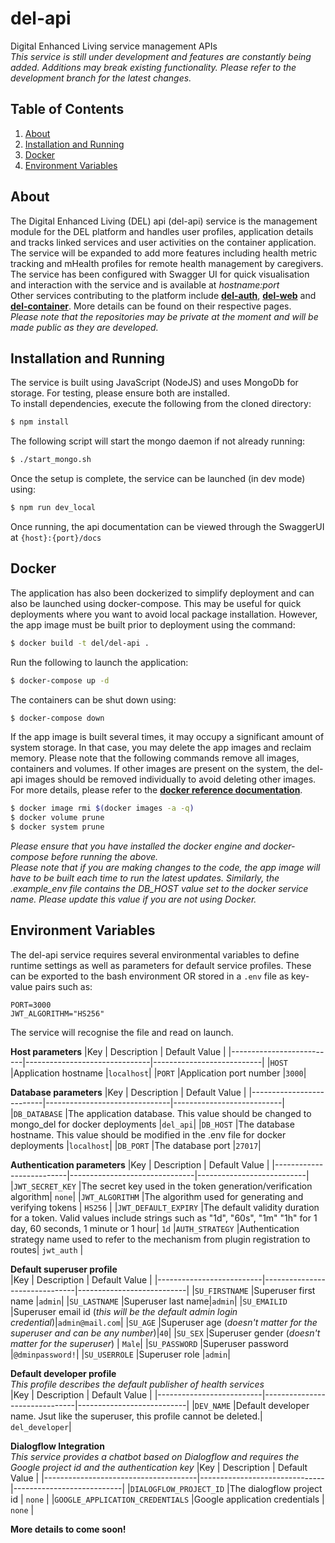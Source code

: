 # del-api
Digital Enhanced Living service management APIs  
_This service is still under development and features are constantly being added. Additions may break existing functionality. Please refer to the development branch for the latest changes._

## Table of Contents
1. [About](#about)
2. [Installation and Running](#installation-and-running)
3. [Docker](#docker)
4. [Environment Variables](#environment-variables)

## About
The Digital Enhanced Living (DEL) api (del-api) service is the management module for the DEL platform and handles user profiles, application details and tracks linked services and user activities on the container application. The service will be expanded to add more features including health metric tracking and mHealth profiles for remote health management by caregivers.  
The service has been configured with Swagger UI for quick visualisation and interaction with the service and is available at _hostname:port_  
Other services contributing to the platform include [__del-auth__](https://github.com/benphilip1991/del-auth), [__del-web__](https://github.com/benphilip1991/del-web) and [__del-container__](https://github.com/benphilip1991/del-container). More details can be found on their respective pages.  
_Please note that the repositories may be private at the moment and will be made public as they are developed._

## Installation and Running
The service is built using JavaScript (NodeJS) and uses MongoDb for storage. For testing, please ensure both are installed.  
To install dependencies, execute the following from the cloned directory: 
```bash 
$ npm install
```  
The following script will start the mongo daemon if not already running:
```bash
$ ./start_mongo.sh
```  
Once the setup is complete, the service can be launched (in dev mode) using:
```bash
$ npm run dev_local
```
Once running, the api documentation can be viewed through the SwaggerUI at `{host}:{port}/docs`  

## Docker
The application has also been dockerized to simplify deployment and can also be launched using docker-compose.
This may be useful for quick deployments where you want to avoid local package installation. However, the app image must be built prior to deployment using the command:
```bash
$ docker build -t del/del-api .
```
Run the following to launch the application:
```bash
$ docker-compose up -d
```
The containers can be shut down using:
```bash
$ docker-compose down
```
If the app image is built several times, it may occupy a significant amount of system storage. In that case, you may delete the app images and reclaim memory.
Please note that the following commands remove all images, containers and volumes. If other images are present on the system, the del-api images should be removed individually to avoid deleting other images.
For more details, please refer to the [__docker reference documentation__](https://docs.docker.com/reference/).
```bash
$ docker image rmi $(docker images -a -q)
$ docker volume prune
$ docker system prune
```

_Please ensure that you have installed the docker engine and docker-compose before running the above._  
_Please note that if you are making changes to the code, the app image will have to be built each time to run the latest updates._
_Similarly, the .example\_env file contains the DB\_HOST value set to the docker service name. Please update this value if you are not using Docker._

## Environment Variables
The del-api service requires several environmental variables to define runtime settings as well as parameters for default service profiles. These can be exported to the bash environment OR stored in a `.env` file as key-value pairs such as: 
```
PORT=3000
JWT_ALGORITHM="HS256"
```
The service will recognise the file and read on launch.  

__Host parameters__
|Key                       | Description                   | Default Value             |
|--------------------------|-------------------------------|---------------------------|
|`HOST`                    |Application hostname           |`localhost`|
|`PORT`                    |Application port number        |`3000`|

__Database parameters__
|Key                       | Description                   | Default Value             |
|--------------------------|-------------------------------|---------------------------|
|`DB_DATABASE`             |The application database. This value should be changed to mongo_del for docker deployments |`del_api`|
|`DB_HOST`                 |The database hostname. This value should be modified in the .env file for docker deployments |`localhost`|
|`DB_PORT`                 |The database port |`27017`|

__Authentication parameters__
|Key                       | Description                   | Default Value             |
|--------------------------|-------------------------------|---------------------------|
|`JWT_SECRET_KEY`          |The secret key used in the token generation/verification algorithm| `none`|
|`JWT_ALGORITHM`           |The algorithm used for generating and verifying tokens | `HS256` |
|`JWT_DEFAULT_EXPIRY`      |The default validity duration for a token. Valid values include strings such as "1d", "60s", "1m" "1h" for 1 day, 60 seconds, 1 minute or 1 hour| `1d`
|`AUTH_STRATEGY`           |Authentication strategy name used to refer to the mechanism from plugin registration to routes| `jwt_auth` |

__Default superuser profile__  
|Key                       | Description                   | Default Value             |
|--------------------------|-------------------------------|---------------------------|
|`SU_FIRSTNAME`            |Superuser first name |`admin`|
|`SU_LASTNAME`             |Superuser last name|`admin`|
|`SU_EMAILID`              |Superuser email id (_this will be the default admin login credential_)|`admin@mail.com`|
|`SU_AGE`                  |Superuser age (_doesn't matter for the superuser and can be any number_)|`40`|
|`SU_SEX`                  |Superuser gender (_doesn't matter for the superuser_) | `Male`|
|`SU_PASSWORD`             |Superuser password |`@dminpassword!`|
|`SU_USERROLE`             |Superuser role |`admin`|

__Default developer profile__  
_This profile describes the default publisher of health services_  
|Key                       | Description                   | Default Value             |
|--------------------------|-------------------------------|---------------------------|
|`DEV_NAME`                |Default developer name. Jsut like the superuser, this profile cannot be deleted.| `del_developer`|


__Dialogflow Integration__  
_This service provides a chatbot based on Dialogflow and requires the Google project id and the authentication key_
|Key                                   | Description                   | Default Value             |
|--------------------------------------|-------------------------------|---------------------------|
|`DIALOGFLOW_PROJECT_ID`               |The dialogflow project id      | `none`                    |
|`GOOGLE_APPLICATION_CREDENTIALS`      |Google application credentials | `none`                    |


__More details to come soon!__
